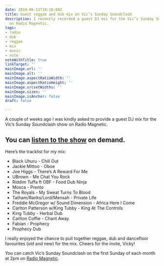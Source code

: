 ```yaml
---
date: 2019-06-11T19:18:08Z
title: Guest reggae and dub mix on Vic’s Sunday Soundclash
description: I recently recorded a guest DJ mix for the Vic’s Sunday Soundclash show
  on Radio Magnetic.
tags:
- radio
- dub
- reggae
- mix
- music
- note
noteWithTitle: true
linkTarget: ''
mainImage.url: ''
mainImage.alt: ''
mainImage.aspectRatioWidth: ''
mainImage.aspectRatioHeight: ''
mainImage.srcsetWidths: ''
mainImage.sizes: ''
mainImage.isAnchor: false
draft: false

---
```

A couple of weeks ago I was kindly asked to provide a guest DJ mix for the Vic’s Sunday Soundclash show on Radio Magnetic.

You can [listen to the show](https://www.mixcloud.com/RadioMagnetic/vics-sunday-soundclash-08-w-laurence-hughes/) on demand.
---

Here’s the tracklist for my mix:

* Black Uhuru - Chill Out
* Jackie Mittoo - Oboe
* Joe Higgs - There’s A Reward For Me
* UBrown - Me Chat You Rock
* Riddim Tuffa ft OBF - Food Dub Ninja
* Mosca - Prento
* The Royals - My Sweat Turns To Blood
* Tatham/Ranks/Lord/Mensah - Private Life
* Freddie McGregor w/ Sound Dimension - Africa Here I Come
* Carlton Patterson w/King Tubby - King At The Controls
* King Tubby - Herbal Dub
* Carlton Coffie - Chant Away
* Fabian - Prophecy
* Prophecy Dub

I really enjoyed the chance to pull together reggae, dub and dancefloor favourites (old and new) for the mix. Cheers for the invite, Vicky!

You can catch Vic’s Sunday Soundclash on the first Sunday of each month at 2pm on [Radio Magnetic](https://www.radiomagnetic.com/).